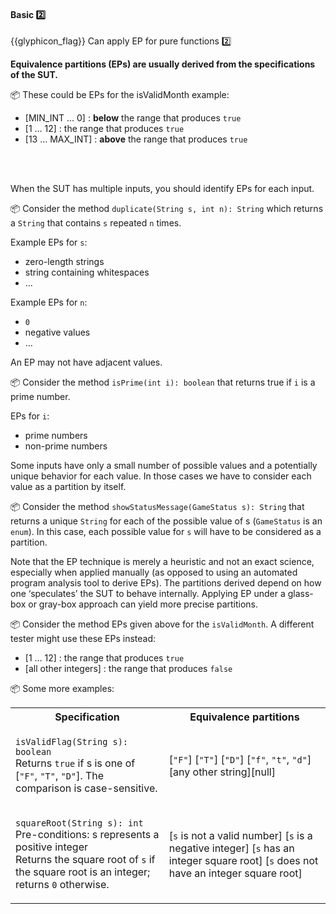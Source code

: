 <div id="title">

#### Basic :two:

</div>

<span id="prereqs"></span>

<span id="outcomes">{{glyphicon_flag}} Can apply EP for pure functions :two:</span>

<div id="body">

**Equivalence partitions (EPs) are usually derived from the specifications of the SUT.**  

<tip-box> 

:package: These could be EPs for the <trigger for="pop:epBasic-isValidMonth">isValidMonth</trigger> example:

* [MIN_INT ... 0] : **below** the range that produces `true`
* [1 … 12] : the range that produces `true`
* [13 … MAX_INT] : **above** the range that produces `true`

</tip-box>

<popover id="pop:epBasic-isValidMonth" title="`isValidMonth`" placement="top">
  <div slot="content">
    <include src="../what/text.md#isValidMonth" />
  </div>
</popover>

When the SUT has multiple inputs, you should identify EPs for each input. 

<tip-box> 

:package: Consider the method `duplicate(String s, int n): String` which returns a `String` that contains `s` repeated `n` times.

Example EPs for `s`:
* zero-length strings
* string containing whitespaces
* ...

Example EPs for `n`:
* `0`
* negative values
* ...

</tip-box>

An EP may not have adjacent values.

<tip-box> 

:package: Consider the method `isPrime(int i): boolean` that returns true if `i` is a prime number.

EPs for `i`:
* prime numbers
* non-prime numbers 

</tip-box>

Some inputs have only a small number of possible values and a potentially unique behavior for each value. In those cases we have to consider each value as a partition by itself.

<tip-box> 

:package: Consider the method `showStatusMessage(GameStatus s): String` that returns a unique `String` for each of the possible value of s (`GameStatus` is an `enum`). In this case, each possible value for `s` will have to be considered as a partition. 

</tip-box>

Note that the EP technique is merely a heuristic and not an exact science, especially when applied manually (as opposed to using an automated program analysis tool to derive EPs). The partitions derived depend on how one ‘speculates’ the SUT to behave internally. Applying EP under a glass-box or gray-box approach can yield more precise partitions.

<tip-box> 

:package: Consider the method EPs given above for the `isValidMonth`. A different tester might use these EPs instead:
* [1 … 12] : the range that produces `true`
* [all other integers] : the range that produces `false`

</tip-box>

<tip-box> 

:package: Some more examples:

<table class="table">
  <tr>
    <th>Specification</th>
    <th>Equivalence partitions</th>
  </tr>
  <tr>
  <td>
      
`isValidFlag(String s): boolean`<br>
Returns `true` if s is one of [`"F"`, `"T"`, `"D"`]. The comparison is case-sensitive.
      
  </td>
  <td>
      
[`"F"`] [`"T"`] [`"D"`] [`"f"`, `"t"`, `"d"`] [any other string][null]
      
  </td>
  </tr>
  <tr>
  <td>
      
`squareRoot(String s): int`<br>
Pre-conditions: s represents a positive integer<br>
Returns the square root of `s` if the square root is an integer; returns `0` otherwise.
      
  </td>
  <td>
      
[`s` is not a valid number] [`s` is a negative integer] [`s` has an integer square root] [`s` does not have an integer square root]
      
  </td>
  </tr>
</table>

</tip-box>

</div>

<div id="extras">
  <include src="exercises.md" />
</div>